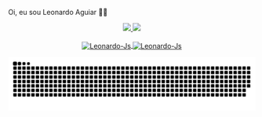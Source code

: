 Oi, eu sou Leonardo Aguiar 👋🏻

<div align="center">
  <a href="https://github.com/Leonardo12356">
  <img height="180em" src="https://github-readme-stats.vercel.app/api?username=Leonardo12356&show_icons=true&theme=dark&include_all_commits=true&count_private=true"/>
  <img height="180em" src="https://github-readme-stats.vercel.app/api/top-langs/?username=Leonardo12356&layout=compact&langs_count=16&theme=dark"/>


 <div style="display: inline_block"><br>
  <img align="center" alt="Leonardo-Js" height="30" width="40" src="https://cdn.jsdelivr.net/gh/devicons/devicon/icons/postgresql/postgresql-original-wordmark.svg" />
  <img align="center" alt="Leonardo-Js" height="30" width="40" src="https://cdn.jsdelivr.net/gh/devicons/devicon/icons/java/java-original-wordmark.svg" />    
  
</div>
            
 ![Snake animation](https://github.com/Leonardo12356/Leonardo12356/blob/output/github-contribution-grid-snake.svg)

